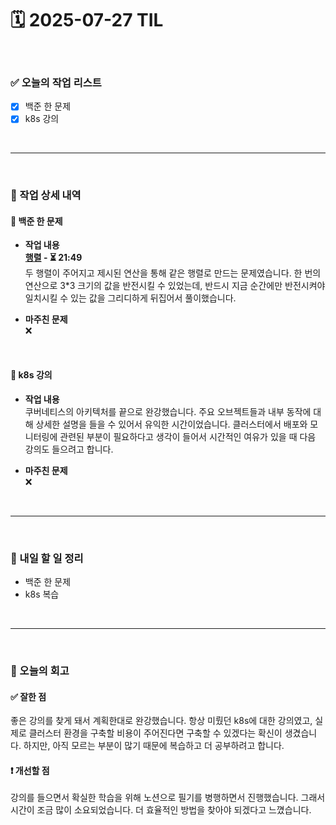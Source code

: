 # 🗓️ 2025-07-27 TIL

<br>

### ✅ 오늘의 작업 리스트  
- [x] 백준 한 문제
- [x] k8s 강의

<br>

---

<br>

### 📌 작업 상세 내역  

#### 🔹 백준 한 문제
- **작업 내용**<br>
**[행렬](https://www.acmicpc.net/problem/1080) - ⏳ 21:49**<br>
두 행렬이 주어지고 제시된 연산을 통해 같은 행렬로 만드는 문제였습니다. 한 번의 연산으로 3*3 크기의 값을 반전시킬 수 있었는데, 반드시 지금 순간에만 반전시켜야 일치시킬 수 있는 값을 그리디하게 뒤집어서 풀이했습니다.

- **마주친 문제**<br>
❌

<br>

#### 🔹 k8s 강의
- **작업 내용**<br>
쿠버네티스의 아키텍처를 끝으로 완강했습니다. 주요 오브젝트들과 내부 동작에 대해 상세한 설명을 들을 수 있어서 유익한 시간이었습니다. 클러스터에서 배포와 모니터링에 관련된 부분이 필요하다고 생각이 들어서 시간적인 여유가 있을 때 다음 강의도 들으려고 합니다.

- **마주친 문제**<br>
❌

<br>

---

<br>

### 🚀 내일 할 일 정리  

- 백준 한 문제
- k8s 복습

<br>

---

<br>

### 🧐 오늘의 회고  

#### ✅ 잘한 점
좋은 강의를 찾게 돼서 계획한대로 완강했습니다. 항상 미뤘던 k8s에 대한 강의였고, 실제로 클러스터 환경을 구축할 비용이 주어진다면 구축할 수 있겠다는 확신이 생겼습니다. 하지만, 아직 모르는 부분이 많기 때문에 복습하고 더 공부하려고 합니다.

#### ❗ 개선할 점
강의를 들으면서 확실한 학습을 위해 노션으로 필기를 병행하면서 진행했습니다. 그래서 시간이 조금 많이 소요되었습니다. 더 효율적인 방법을 찾아야 되겠다고 느꼈습니다.


<br><br><br>